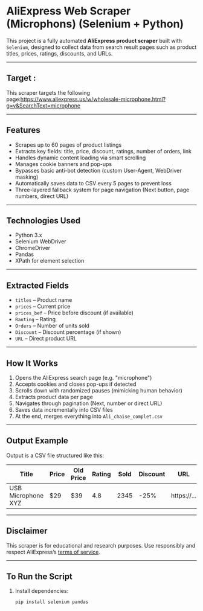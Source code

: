 #  AliExpress Web Scraper (Microphons) (Selenium + Python)

This project is a fully automated **AliExpress product scraper** built with `Selenium`, designed to collect data from search result pages such as product titles, prices, ratings, discounts, and URLs.

---

## Target :
This scraper targets the following page:https://www.aliexpress.us/w/wholesale-microphone.html?g=y&SearchText=microphone

---

##  Features

-  Scrapes up to 60 pages of product listings  
-  Extracts key fields: title, price, discount, ratings, number of orders, link  
-  Handles dynamic content loading via smart scrolling  
-  Manages cookie banners and pop-ups  
-  Bypasses basic anti-bot detection (custom User-Agent, WebDriver masking)  
-  Automatically saves data to CSV every 5 pages to prevent loss  
-  Three-layered fallback system for page navigation (Next button, page numbers, direct URL)

---

##  Technologies Used

- Python 3.x  
- Selenium WebDriver  
- ChromeDriver  
- Pandas  
- XPath for element selection  

---

##  Extracted Fields

- `titles` – Product name  
- `prices` – Current price  
- `prices_bef` – Price before discount (if available)  
- `Ranting` – Rating  
- `Orders` – Number of units sold  
- `Discount` – Discount percentage (if shown)  
- `URL` – Direct product URL  

---

##  How It Works

1. Opens the AliExpress search page (e.g. "microphone")
2. Accepts cookies and closes pop-ups if detected
3. Scrolls down with randomized pauses (mimicking human behavior)
4. Extracts product data per page
5. Navigates through pagination (Next, number or direct URL)
6. Saves data incrementally into CSV files
7. At the end, merges everything into `Ali_chaise_complet.csv`

---

##  Output Example

Output is a CSV file structured like this:

| Title                 | Price | Old Price | Rating | Sold | Discount | URL                        |
|----------------------|-------|-----------|--------|------|----------|-----------------------------|
| USB Microphone XYZ   | $29   | $39       | 4.8    | 2345 | -25%     | https://...                |

---

##  Disclaimer

This scraper is for educational and research purposes. Use responsibly and respect AliExpress’s [terms of service](https://www.aliexpress.com/policies/terms.html).

---

##  To Run the Script

1. Install dependencies:
   ```bash
   pip install selenium pandas
